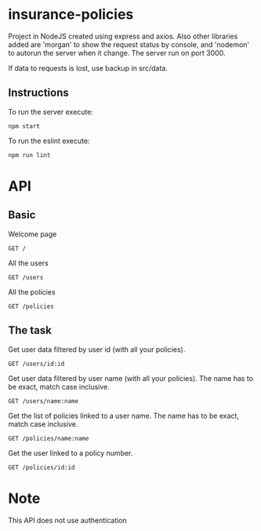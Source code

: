 # insurance-policies
Project in NodeJS created using express and axios. Also other libraries added are 'morgan' to show the request status by console, and 'nodemon' to autorun the server when it change. The server run on port 3000.

If data to requests is lost, use backup in src/data.

## Instructions
To run the server execute:
```
npm start
```

To run the eslint execute:
```
npm run lint
```

# API
## Basic
Welcome page
```
GET /
```

All the users
```
GET /users
```

All the policies
```
GET /policies
```

## The task
Get user data filtered by user id (with all your policies).
```
GET /users/id:id
```

Get user data filtered by user name (with all your policies). The name has to be exact, match case inclusive.
```
GET /users/name:name
```

Get the list of policies linked to a user name. The name has to be exact, match case inclusive.
```
GET /policies/name:name
```

Get the user linked to a policy number.
```
GET /policies/id:id
```

# Note
This API does not use authentication
